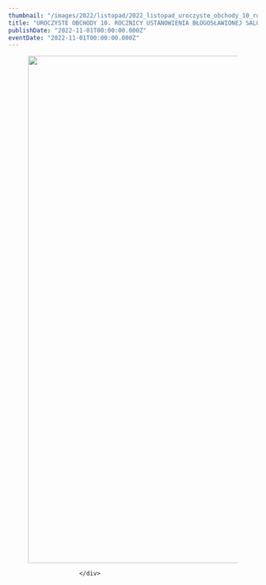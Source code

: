 ```yaml
---
thumbnail: "/images/2022/listopad/2022_listopad_uroczyste_obchody_10_rocznicy_ustanowienia_b_ogos_awionej_salomei_patronk_miasta_zawichost_2022_11_uroczyste_obchody_10_rocznicy_ustanowienia_b_ogos_awionej_salomei_patronk_miasta_zawichost_zd1-2-724x1024.jpg"
title: "UROCZYSTE OBCHODY 10. ROCZNICY USTANOWIENIA BŁOGOSŁAWIONEJ SALOMEI PATRONKĄ MIASTA ZAWICHOST"
publishDate: "2022-11-01T00:00:00.000Z"
eventDate: "2022-11-01T00:00:00.000Z"
---
```


<div class="entry-content">
							
							
<p></p>



<figure class="wp-block-image size-large"><a href="http://mgok-zawichost.pl/wp-content/uploads/2022/11/zd1-2.jpg"><img fetchpriority="high" decoding="async" width="724" height="1024" src="/images/2022/listopad/2022_listopad_uroczyste_obchody_10_rocznicy_ustanowienia_b_ogos_awionej_salomei_patronk_miasta_zawichost_2022_11_uroczyste_obchody_10_rocznicy_ustanowienia_b_ogos_awionej_salomei_patronk_miasta_zawichost_zd1-2-724x1024.jpg" alt="" class="wp-image-9032" srcset="/images/2022/listopad/2022_listopad_uroczyste_obchody_10_rocznicy_ustanowienia_b_ogos_awionej_salomei_patronk_miasta_zawichost_2022_11_uroczyste_obchody_10_rocznicy_ustanowienia_b_ogos_awionej_salomei_patronk_miasta_zawichost_zd1-2-724x1024.jpg 724w, /images/2022/listopad/zd1-2-212x300.jpg 212w, /images/2022/listopad/zd1-2-768x1086.jpg 768w, /images/2022/listopad/zd1-2.jpg 800w" sizes="(max-width: 724px) 100vw, 724px"></a></figure>
						
						</div>
